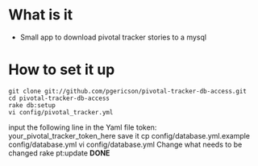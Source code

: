 # What is it
- Small app to download pivotal tracker stories to a mysql

# How to set it up
    git clone git://github.com/pgericson/pivotal-tracker-db-access.git
    cd pivotal-tracker-db-access
    rake db:setup
    vi config/pivotal_tracker.yml

input the following line in the Yaml file
    token: your_pivotal_tracker_token_here
save it
    cp config/database.yml.example config/database.yml
    vi config/database.yml
Change what needs to be changed
    rake pt:update
**DONE**
